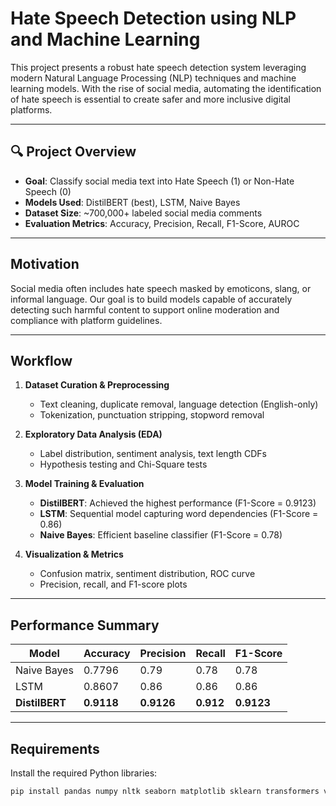 # Hate Speech Detection using NLP and Machine Learning

This project presents a robust hate speech detection system leveraging modern Natural Language Processing (NLP) techniques and machine learning models. With the rise of social media, automating the identification of hate speech is essential to create safer and more inclusive digital platforms.

---

## 🔍 Project Overview

- **Goal**: Classify social media text into Hate Speech (1) or Non-Hate Speech (0)
- **Models Used**: DistilBERT (best), LSTM, Naive Bayes
- **Dataset Size**: ~700,000+ labeled social media comments
- **Evaluation Metrics**: Accuracy, Precision, Recall, F1-Score, AUROC

---

## Motivation

Social media often includes hate speech masked by emoticons, slang, or informal language. Our goal is to build models capable of accurately detecting such harmful content to support online moderation and compliance with platform guidelines.

---

## Workflow

1. **Dataset Curation & Preprocessing**
   - Text cleaning, duplicate removal, language detection (English-only)
   - Tokenization, punctuation stripping, stopword removal

2. **Exploratory Data Analysis (EDA)**
   - Label distribution, sentiment analysis, text length CDFs
   - Hypothesis testing and Chi-Square tests

3. **Model Training & Evaluation**
   - **DistilBERT**: Achieved the highest performance (F1-Score = 0.9123)
   - **LSTM**: Sequential model capturing word dependencies (F1-Score = 0.86)
   - **Naive Bayes**: Efficient baseline classifier (F1-Score = 0.78)

4. **Visualization & Metrics**
   - Confusion matrix, sentiment distribution, ROC curve
   - Precision, recall, and F1-score plots

---

## Performance Summary

| Model        | Accuracy | Precision | Recall | F1-Score |
|--------------|----------|-----------|--------|----------|
| Naive Bayes  | 0.7796   | 0.79      | 0.78   | 0.78     |
| LSTM         | 0.8607   | 0.86      | 0.86   | 0.86     |
| **DistilBERT** | **0.9118** | **0.9126** | **0.912** | **0.9123** |

---

## Requirements

Install the required Python libraries:

```bash
pip install pandas numpy nltk seaborn matplotlib sklearn transformers vaderSentiment langdetect
